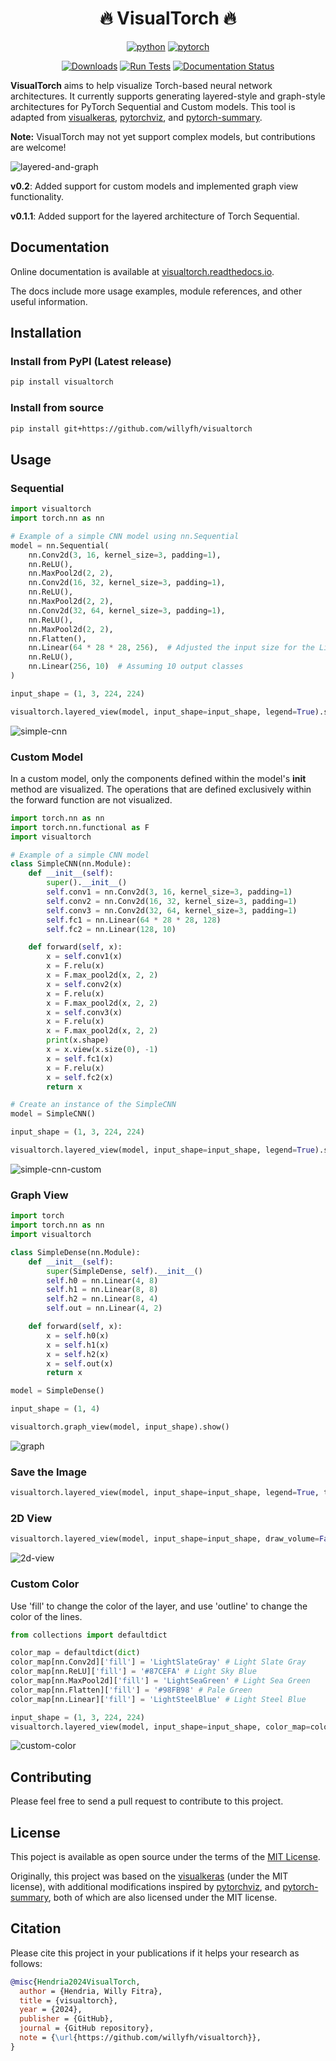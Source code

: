 <div align="center">
 <h1>🔥 VisualTorch 🔥</h1>

[![python](https://img.shields.io/badge/python-3.10%2B-blue)]() [![pytorch](https://img.shields.io/badge/pytorch-2.0%2B-orange)]()

[![Downloads](https://static.pepy.tech/personalized-badge/visualtorch?period=total&units=international_system&left_color=grey&right_color=green&left_text=PyPI%20Downloads)](https://pepy.tech/project/visualtorch) [![Run Tests](https://github.com/willyfh/visualtorch/actions/workflows/pytest.yml/badge.svg)](https://github.com/willyfh/visualtorch/actions/workflows/pytest.yml) [![Documentation Status](https://readthedocs.org/projects/visualtorch/badge/?version=latest)](https://visualtorch.readthedocs.io/en/latest/?badge=latest)

</div>

**VisualTorch** aims to help visualize Torch-based neural network architectures. It currently supports generating layered-style and graph-style architectures for PyTorch Sequential and Custom models. This tool is adapted from [visualkeras](https://github.com/paulgavrikov/visualkeras), [pytorchviz](https://github.com/szagoruyko/pytorchviz), and [pytorch-summary](https://github.com/sksq96/pytorch-summary).

**Note:** VisualTorch may not yet support complex models, but contributions are welcome!

![layered-and-graph](https://github.com/willyfh/visualtorch/assets/5786636/694e6e6c-58ea-46d6-9280-348337c08ec7)

**v0.2**: Added support for custom models and implemented graph view functionality.

**v0.1.1**: Added support for the layered architecture of Torch Sequential.

## Documentation

Online documentation is available at [visualtorch.readthedocs.io](https://visualtorch.readthedocs.io/en/latest/).

The docs include more usage examples, module references, and other useful information.

## Installation

### Install from PyPI (Latest release)

```bash
pip install visualtorch
```

### Install from source

```bash
pip install git+https://github.com/willyfh/visualtorch
```

## Usage

### Sequential

```python
import visualtorch
import torch.nn as nn

# Example of a simple CNN model using nn.Sequential
model = nn.Sequential(
    nn.Conv2d(3, 16, kernel_size=3, padding=1),
    nn.ReLU(),
    nn.MaxPool2d(2, 2),
    nn.Conv2d(16, 32, kernel_size=3, padding=1),
    nn.ReLU(),
    nn.MaxPool2d(2, 2),
    nn.Conv2d(32, 64, kernel_size=3, padding=1),
    nn.ReLU(),
    nn.MaxPool2d(2, 2),
    nn.Flatten(),
    nn.Linear(64 * 28 * 28, 256),  # Adjusted the input size for the Linear layer
    nn.ReLU(),
    nn.Linear(256, 10)  # Assuming 10 output classes
)

input_shape = (1, 3, 224, 224)

visualtorch.layered_view(model, input_shape=input_shape, legend=True).show() # display using your system viewer
```

![simple-cnn](https://github.com/willyfh/visualtorch/assets/5786636/e8da2a52-66c6-4fda-85f8-7243702fd1f2)

### Custom Model

In a custom model, only the components defined within the model's **init** method are visualized. The operations that are defined exclusively within the forward function are not visualized.

```python
import torch.nn as nn
import torch.nn.functional as F
import visualtorch

# Example of a simple CNN model
class SimpleCNN(nn.Module):
    def __init__(self):
        super().__init__()
        self.conv1 = nn.Conv2d(3, 16, kernel_size=3, padding=1)
        self.conv2 = nn.Conv2d(16, 32, kernel_size=3, padding=1)
        self.conv3 = nn.Conv2d(32, 64, kernel_size=3, padding=1)
        self.fc1 = nn.Linear(64 * 28 * 28, 128)
        self.fc2 = nn.Linear(128, 10)

    def forward(self, x):
        x = self.conv1(x)
        x = F.relu(x)
        x = F.max_pool2d(x, 2, 2)
        x = self.conv2(x)
        x = F.relu(x)
        x = F.max_pool2d(x, 2, 2)
        x = self.conv3(x)
        x = F.relu(x)
        x = F.max_pool2d(x, 2, 2)
        print(x.shape)
        x = x.view(x.size(0), -1)
        x = self.fc1(x)
        x = F.relu(x)
        x = self.fc2(x)
        return x

# Create an instance of the SimpleCNN
model = SimpleCNN()

input_shape = (1, 3, 224, 224)

visualtorch.layered_view(model, input_shape=input_shape, legend=True).show() # display using your system viewer
```

![simple-cnn-custom](https://github.com/willyfh/visualtorch/assets/5786636/9f18db76-838d-4cd1-87ac-3ac5d3509423)

### Graph View

```python
import torch
import torch.nn as nn
import visualtorch

class SimpleDense(nn.Module):
    def __init__(self):
        super(SimpleDense, self).__init__()
        self.h0 = nn.Linear(4, 8)
        self.h1 = nn.Linear(8, 8)
        self.h2 = nn.Linear(8, 4)
        self.out = nn.Linear(4, 2)

    def forward(self, x):
        x = self.h0(x)
        x = self.h1(x)
        x = self.h2(x)
        x = self.out(x)
        return x

model = SimpleDense()

input_shape = (1, 4)

visualtorch.graph_view(model, input_shape).show()
```

![graph](https://github.com/willyfh/visualtorch/assets/5786636/9868f8be-7bfb-4892-ad3b-72de56955c75)

### Save the Image

```python
visualtorch.layered_view(model, input_shape=input_shape, legend=True, to_file='output.png')
```

### 2D View

```python
visualtorch.layered_view(model, input_shape=input_shape, draw_volume=False)
```

![2d-view](https://github.com/willyfh/visualtorch/assets/5786636/71848bfa-5447-4e66-bf4c-84f9e51a581e)

### Custom Color

Use 'fill' to change the color of the layer, and use 'outline' to change the color of the lines.

```python
from collections import defaultdict

color_map = defaultdict(dict)
color_map[nn.Conv2d]['fill'] = 'LightSlateGray' # Light Slate Gray
color_map[nn.ReLU]['fill'] = '#87CEFA' # Light Sky Blue
color_map[nn.MaxPool2d]['fill'] = 'LightSeaGreen' # Light Sea Green
color_map[nn.Flatten]['fill'] = '#98FB98' # Pale Green
color_map[nn.Linear]['fill'] = 'LightSteelBlue' # Light Steel Blue

input_shape = (1, 3, 224, 224)
visualtorch.layered_view(model, input_shape=input_shape, color_map=color_map
```

![custom-color](https://github.com/willyfh/visualtorch/assets/5786636/2e536ffd-8441-4e66-90ff-d152da67363e)

## Contributing

Please feel free to send a pull request to contribute to this project.

## License

This poject is available as open source under the terms of the [MIT License](https://github.com/willyfh/visualtorch/blob/update-readme/LICENSE).

Originally, this project was based on the [visualkeras](https://github.com/paulgavrikov/visualkeras) (under the MIT license), with additional modifications inspired by [pytorchviz](https://github.com/szagoruyko/pytorchviz), and [pytorch-summary](https://github.com/sksq96/pytorch-summary), both of which are also licensed under the MIT license.

## Citation

Please cite this project in your publications if it helps your research as follows:

```bibtex
@misc{Hendria2024VisualTorch,
  author = {Hendria, Willy Fitra},
  title = {visualtorch},
  year = {2024},
  publisher = {GitHub},
  journal = {GitHub repository},
  note = {\url{https://github.com/willyfh/visualtorch}},
}
```
